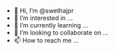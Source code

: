 - 👋 Hi, I’m @swethajpr
- 👀 I’m interested in ...
- 🌱 I’m currently learning ...
- 💞️ I’m looking to collaborate on ...
- 📫 How to reach me ...

<!---
swethajpr/swethajpr is a ✨ special ✨ repository because its `README.md` (this file) appears on your GitHub profile.
You can click the Preview link to take a look at your changes.
--->
